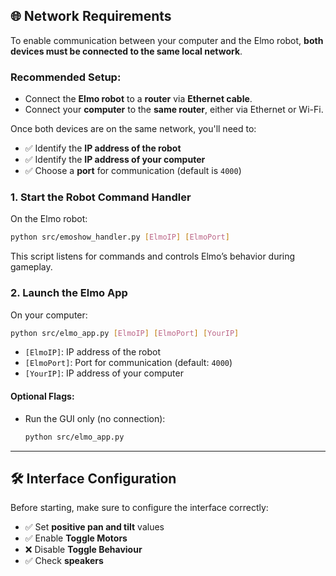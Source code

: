 ## 🌐 Network Requirements

To enable communication between your computer and the Elmo robot, **both devices must be connected to the same local network**.

### Recommended Setup:
- Connect the **Elmo robot** to a **router** via **Ethernet cable**.
- Connect your **computer** to the **same router**, either via Ethernet or Wi-Fi.

Once both devices are on the same network, you'll need to:
- ✅ Identify the **IP address of the robot**
- ✅ Identify the **IP address of your computer**
- ✅ Choose a **port** for communication (default is `4000`)


### 1. **Start the Robot Command Handler**

On the Elmo robot:
```bash
python src/emoshow_handler.py [ElmoIP] [ElmoPort]
```
  This script listens for commands and controls Elmo’s behavior during gameplay.

### 2. **Launch the Elmo App**

On your computer:
```bash
python src/elmo_app.py [ElmoIP] [ElmoPort] [YourIP]
```

- `[ElmoIP]`: IP address of the robot  
- `[ElmoPort]`: Port for communication (default: `4000`)  
- `[YourIP]`: IP address of your computer

#### Optional Flags:
- Run the GUI only (no connection):
  ```bash
  python src/elmo_app.py
  ```

---

## 🛠️ Interface Configuration

Before starting, make sure to configure the interface correctly:

- ✅ Set **positive pan and tilt** values  
- ✅ Enable **Toggle Motors**  
- ❌ Disable **Toggle Behaviour**  
- ✅ Check **speakers**  
